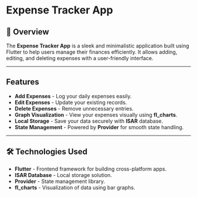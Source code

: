# Expense Tracker App

## 📱 Overview

The **Expense Tracker App** is a sleek and minimalistic application built using Flutter to help users manage their finances efficiently. It allows adding, editing, and deleting expenses with a user-friendly interface.&#x20;

---

## Features

- **Add Expenses** - Log your daily expenses easily.
- **Edit Expenses** - Update your existing records.
- **Delete Expenses** - Remove unnecessary entries.
- **Graph Visualization** - View your expenses visually using **fl\_charts**.
- **Local Storage** - Save your data securely with **ISAR** database.
- **State Management** - Powered by **Provider** for smooth state handling.

---

## 🛠️ Technologies Used

- **Flutter** - Frontend framework for building cross-platform apps.
- **ISAR Database** - Local storage solution.
- **Provider** - State management library.
- **fl\_charts** - Visualization of data using bar graphs.

